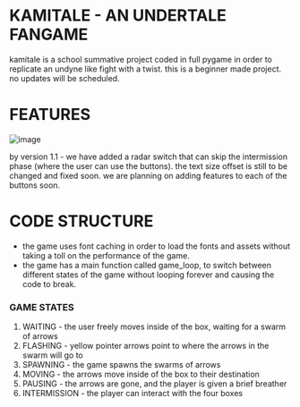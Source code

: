 # KAMITALE - AN UNDERTALE FANGAME

kamitale is a school summative project coded in full pygame in order to replicate an undyne like fight with a twist.
this is a beginner made project. no updates will be scheduled. 

# FEATURES

![image](https://github.com/user-attachments/assets/926af2bf-be01-4d63-8346-b9039a0977c6)

by version 1.1 - we have added a radar switch that can skip the intermission phase (where the user can use the buttons). 
the text size offset is still to be changed and fixed soon. we are planning on adding features to each of the buttons soon.

# CODE STRUCTURE

- the game uses font caching in order to load the fonts and assets without taking a toll on the performance of the game.
- the game has a main function called game_loop, to switch between different states of the game without looping forever and causing the code to break.

### GAME STATES

1. WAITING - the user freely moves inside of the box, waiting for a swarm of arrows
2. FLASHING - yellow pointer arrows point to where the arrows in the swarm will go to
3. SPAWNING - the game spawns the swarms of arrows
4. MOVING - the arrows move inside of the box to their destination
5. PAUSING - the arrows are gone, and the player is given a brief breather
6. INTERMISSION - the player can interact with the four boxes
